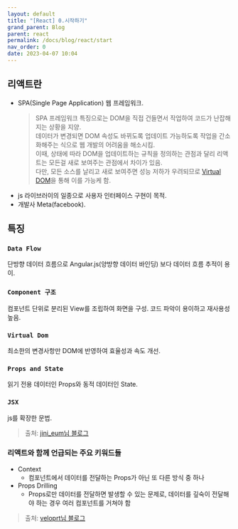 ```yaml
---
layout: default
title: "[React] 0.시작하기"
grand_parent: Blog
parent: react
permalink: /docs/blog/react/start
nav_order: 0
date: 2023-04-07 10:04
---
```


## 리액트란
- SPA(Single Page Application) 웹 프레임워크.
  > SPA 프레임워크 특징으로는 DOM을 직접 건들면서 작업하여 코드가 난잡해지는 상황을 지양.  
  > 데이터가 변경되면 DOM 속성도 바뀌도록 업데이트 가능하도록 작업을 간소화해주는 식으로 웹 개발의 어려움을 해소시킴.  
  > 이때, 상태에 따라 DOM을 업데이트하는 규칙을 정의하는 관점과 달리 리액트는 모든걸 새로 보여주는 관점에서 차이가 있음.   
  > 다만, 모든 소스를 날리고 새로 보여주면 성능 저하가 우려되므로 [Virtual DOM](#virtual-dom)을 통해 이를 가능케 함.  
- js 라이브러이의 일종으로 사용자 인터페이스 구현이 목적.
- 개발사 Meta(facebook).

## 특징
  ### `Data Flow`
  단방향 데이터 흐름으로 Angular.js(양방향 데이터 바인딩) 보다 데이터 흐름 추적이 용이. 
  ### `Component 구조`
  컴포넌트 단위로 분리된 View를 조립하여 화면을 구성. 코드 파악이 용이하고 재사용성 높음.
  ### `Virtual Dom`
  최소한의 변경사항만 DOM에 반영하여 효율성과 속도 개선.
  ### `Props and State`
  읽기 전용 데이터인 Props와 동적 데이터인 State.
  ### `JSX`
  js를 확장한 문법.
> 출처: [jini_eum님 블로그](https://velog.io/@jini_eun/React-React.js%EB%9E%80-%EA%B0%84%EB%8B%A8-%EC%A0%95%EB%A6%AC)

### 리액트와 함께 언급되는 주요 키워드들
- Context
  - 컴포넌트에서 데이터를 전달하는 Props가 아닌 또 다른 방식 중 하나
- Props Drilling
  - Props로만 데이터를 전달하면 발생할 수 있는 문제로, 데이터를 깊숙이 전달해야 하는 경우 여러 컴포넌트를 거쳐야 함
> 출처: [veloprt님 블로그](https://velog.io/@velopert/react-context-tutorial)  
